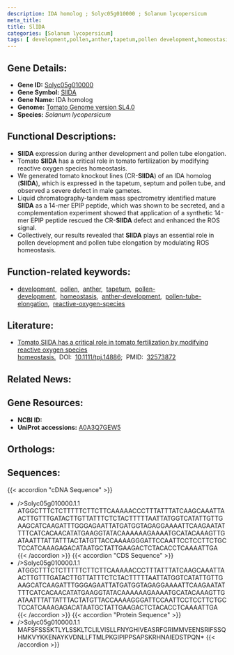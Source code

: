 ```yaml
---
description: IDA homolog ; Solyc05g010000 ; Solanum lycopersicum
meta_title:
title: SlIDA
categories: [Solanum lycopersicum]
tags: [ development,pollen,anther,tapetum,pollen development,homeostasis,anther development,pollen tube elongation,reactive oxygen species ]
---
```


## Gene Details:
- **Gene ID:**	[Solyc05g010000](https://solgenomics.net/locus/Solyc05g010000/view)
- **Gene Symbol:** <u>SlIDA</u>
- **Gene Name:** IDA homolog
- **Genome:** [Tomato Genome version SL4.0](https://solgenomics.net/organism/solanum_lycopersicum/genome)
- **Species:** *Solanum lycopersicum*

## Functional Descriptions:
   - **SlIDA** expression during anther development and pollen tube elongation.
   - Tomato **SlIDA** has a critical role in tomato fertilization by modifying reactive oxygen species homeostasis.
   - We generated tomato knockout lines (CR-**SlIDA**) of an IDA homolog (**SlIDA**), which is expressed in the tapetum, septum and pollen tube, and observed a severe defect in male gametes.
   - Liquid chromatography-tandem mass spectrometry identified mature **SlIDA** as a 14-mer EPIP peptide, which was shown to be secreted, and a complementation experiment showed that application of a synthetic 14-mer EPIP peptide rescued the CR-**SlIDA** defect and enhanced the ROS signal.
   - Collectively, our results revealed that **SlIDA** plays an essential role in pollen development and pollen tube elongation by modulating ROS homeostasis.

## Function-related keywords:
   - [development](/tags/development/),&nbsp;&nbsp;[pollen](/tags/pollen/),&nbsp;&nbsp;[anther](/tags/anther/),&nbsp;&nbsp;[tapetum](/tags/tapetum/),&nbsp;&nbsp;[pollen-development](/tags/pollen-development/),&nbsp;&nbsp;[homeostasis](/tags/homeostasis/),&nbsp;&nbsp;[anther-development](/tags/anther-development/),&nbsp;&nbsp;[pollen-tube-elongation](/tags/pollen-tube-elongation/),&nbsp;&nbsp;[reactive-oxygen-species](/tags/reactive-oxygen-species/)

## Literature:
   - [Tomato SlIDA has a critical role in tomato fertilization by modifying reactive oxygen species homeostasis.](https://doi.org/10.1111/tpj.14886)&nbsp;&nbsp;DOI:&nbsp;&nbsp;[10.1111/tpj.14886](https://doi.org/10.1111/tpj.14886);&nbsp;&nbsp;PMID:&nbsp;&nbsp;[32573872](https://pubmed.ncbi.nlm.nih.gov/32573872/)

## Related News:

## Gene Resources:
- **NCBI ID:**  [](https://www.ncbi.nlm.nih.gov/gene/?term=)
- **UniProt accessions:**  [A0A3Q7GEW5](https://www.uniprot.org/uniprotkb/A0A3Q7GEW5/entry)

## Orthologs:

## Sequences:
{{< accordion "cDNA Sequence" >}}
- />Solyc05g010000.1.1<br>
ATGGCTTTCTCTTTTTCTTCTTCAAAAACCCTTTATTTATCAAGCAAATTAACTTGTTTGATACTTGTTATTTCTCTACTTTTTAATTATGGTCATATTGTTGAAGCATCAAGATTTGGGAGAATTATGATGGTAGAGGAAAATTCAAGAATATTTTCATCACAACATATGAAGGTATACAAAAAAGAAAATGCATACAAAGTTGATAATTTATTATTTACTATGTTACCAAAAGGGATTCCAATTCCTCCTTCTGCTCCATCAAAGAGACATAATGCTATTGAAGACTCTACACCTCAAAATTGA
{{< /accordion >}}
{{< accordion "CDS Sequence" >}}
- />Solyc05g010000.1.1<br>
ATGGCTTTCTCTTTTTCTTCTTCAAAAACCCTTTATTTATCAAGCAAATTAACTTGTTTGATACTTGTTATTTCTCTACTTTTTAATTATGGTCATATTGTTGAAGCATCAAGATTTGGGAGAATTATGATGGTAGAGGAAAATTCAAGAATATTTTCATCACAACATATGAAGGTATACAAAAAAGAAAATGCATACAAAGTTGATAATTTATTATTTACTATGTTACCAAAAGGGATTCCAATTCCTCCTTCTGCTCCATCAAAGAGACATAATGCTATTGAAGACTCTACACCTCAAAATTGA
{{< /accordion >}}
{{< accordion "Protein Sequence" >}}
- />Solyc05g010000.1.1<br>
MAFSFSSSKTLYLSSKLTCLILVISLLFNYGHIVEASRFGRIMMVEENSRIFSSQHMKVYKKENAYKVDNLLFTMLPKGIPIPPSAPSKRHNAIEDSTPQN*
{{< /accordion >}}
